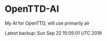 # OpenTTD-AI
My AI for OpenTTD, will use primarily air

Latest backup: Sun Sep 22 15:05:01 UTC 2019
